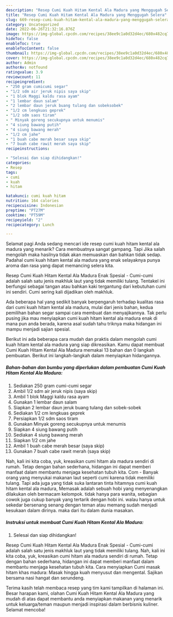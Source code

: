 ```yaml
---
description: "Resep Cumi Kuah Hitam Kental Ala Madura yang Menggugah Selera"
title: "Resep Cumi Kuah Hitam Kental Ala Madura yang Menggugah Selera"
slug: 669-resep-cumi-kuah-hitam-kental-ala-madura-yang-menggugah-selera
category: Uncategorized
date: 2022-06-26T21:32:16.876Z
image: https://img-global.cpcdn.com/recipes/38ee9c1a0d32d4ec/680x482cq70/cumi-kuah-hitam-kental-ala-madura-foto-resep-utama.jpg
hideToc: false
enableToc: true
enableTocContent: false
thumbnail: https://img-global.cpcdn.com/recipes/38ee9c1a0d32d4ec/680x482cq70/cumi-kuah-hitam-kental-ala-madura-foto-resep-utama.jpg
cover: https://img-global.cpcdn.com/recipes/38ee9c1a0d32d4ec/680x482cq70/cumi-kuah-hitam-kental-ala-madura-foto-resep-utama.jpg
author: Admin
authorAv: notfound
ratingvalue: 3.9
reviewcount: 11
recipeingredient:
- "250 gram cumicumi segar"
- "1/2 sdm air jeruk nipis saya skip"
- "1 blok Maggi kaldu rasa ayam"
- "1 lembar daun salam"
- "2 lembar daun jeruk buang tulang dan sobeksobek"
- "1/2 cm lengkuas geprek"
- "1/2 sdm saos tiram"
- " Minyak goreng secukupnya untuk menumis"
- "4 siung bawang putih"
- "4 siung bawang merah"
- "1/2 cm jahe"
- "1 buah cabe merah besar saya skip"
- "7 buah cabe rawit merah saya skip"
recipeinstructions:

- "Selesai dan siap dihidangkan!"
categories:
- Resep
tags:
- cumi
- kuah
- hitam

katakunci: cumi kuah hitam 
nutrition: 164 calories
recipecuisine: Indonesian
preptime: "PT27M"
cooktime: "PT59M"
recipeyield: "2"
recipecategory: Lunch

---
```



Selamat pagi Anda sedang mencari ide resep cumi kuah hitam kental ala madura yang menarik? Cara membuatnya sangat gampang. Tapi Jika salah mengolah maka hasilnya tidak akan memuaskan dan bahkan tidak sedap. Padahal cumi kuah hitam kental ala madura yang enak selayaknya punya aroma dan rasa yang dapat memancing selera kita.


Resep Cumi Kuah Hitam Kental Ala Madura Enak Spesial - Cumi-cumi adalah salah satu jenis makhluk laut yang tidak memiliki tulang. Tentakel ini berfungsi sebagai tangan atau bahkan kaki tergantung dari kebutuhan cumi ini sendiri. Cumi sering kali dijadikan oleh makhluk.

Ada beberapa hal yang sedikit banyak berpengaruh terhadap kualitas rasa dari cumi kuah hitam kental ala madura, mulai dari jenis bahan, kedua pemilihan bahan segar sampai cara membuat dan menyajikannya. Tak perlu pusing jika mau menyiapkan cumi kuah hitam kental ala madura enak di mana pun anda berada, karena asal sudah tahu triknya maka hidangan ini mampu menjadi sajian spesial.


Berikut ini ada beberapa cara mudah dan praktis dalam mengolah cumi kuah hitam kental ala madura yang siap dikreasikan. Kamu dapat membuat Cumi Kuah Hitam Kental Ala Madura memakai 13 bahan dan 0 langkah pembuatan. Berikut ini langkah-langkah dalam menyiapkan hidangannya.

<!--inarticleads1-->

##### Bahan-bahan dan bumbu yang diperlukan dalam pembuatan Cumi Kuah Hitam Kental Ala Madura:

1. Sediakan 250 gram cumi-cumi segar
1. Ambil 1/2 sdm air jeruk nipis (saya skip)
1. Ambil 1 blok Maggi kaldu rasa ayam
1. Gunakan 1 lembar daun salam
1. Siapkan 2 lembar daun jeruk buang tulang dan sobek-sobek
1. Sediakan 1/2 cm lengkuas geprek
1. Persiapkan 1/2 sdm saos tiram
1. Gunakan  Minyak goreng secukupnya untuk menumis
1. Siapkan 4 siung bawang putih
1. Sediakan 4 siung bawang merah
1. Siapkan 1/2 cm jahe
1. Ambil 1 buah cabe merah besar (saya skip)
1. Gunakan 7 buah cabe rawit merah (saya skip)


Nah, kali ini kita coba, yuk, kreasikan cumi hitam ala madura sendiri di rumah. Tetap dengan bahan sederhana, hidangan ini dapat memberi manfaat dalam membantu menjaga kesehatan tubuh kita. Com - Banyak orang yang menyukai makanan laut seperti cumi karena tidak memiliki tulang. Tapi ada juga yang tidak suka lantaran tinta hitamnya cumi kuah hitam kental ala madura, Memasak adalah sebuah hobi yang menyenangkan dilakukan oleh bermacam kelompok. tidak hanya para wanita, sebagian cowok juga cukup banyak yang tertarik dengan hobi ini. walau hanya untuk sekedar bersenang senang dengan teman atau memang sudah menjadi kesukaan dalam dirinya. maka dari itu dalam dunia masakan. 

<!--inarticleads2-->

##### Instruksi untuk membuat Cumi Kuah Hitam Kental Ala Madura:


1. Selesai dan siap dihidangkan!

Resep Cumi Kuah Hitam Kental Ala Madura Enak Spesial - Cumi-cumi adalah salah satu jenis makhluk laut yang tidak memiliki tulang. Nah, kali ini kita coba, yuk, kreasikan cumi hitam ala madura sendiri di rumah. Tetap dengan bahan sederhana, hidangan ini dapat memberi manfaat dalam membantu menjaga kesehatan tubuh kita. Cara menyiapkan Cumi masak hitam khas madura: Masak hingga kuah menyusut dan mengental. Sajikan bersama nasi hangat dan serundeng. 

Terima kasih telah membaca resep yang tim kami tampilkan di halaman ini. Besar harapan kami, olahan Cumi Kuah Hitam Kental Ala Madura yang mudah di atas dapat membantu anda menyiapkan makanan yang menarik untuk keluarga/teman maupun menjadi inspirasi dalam berbisnis kuliner. Selamat mencoba!
